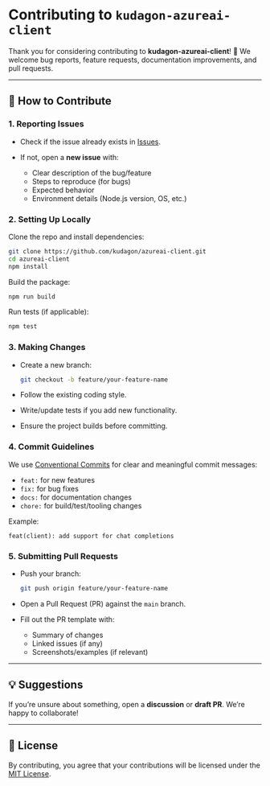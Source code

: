 # Contributing to `kudagon-azureai-client`

Thank you for considering contributing to **kudagon-azureai-client**! 🎉
We welcome bug reports, feature requests, documentation improvements, and pull requests.

---

## 📌 How to Contribute

### 1. Reporting Issues

* Check if the issue already exists in [Issues](../../issues).
* If not, open a **new issue** with:

  * Clear description of the bug/feature
  * Steps to reproduce (for bugs)
  * Expected behavior
  * Environment details (Node.js version, OS, etc.)

### 2. Setting Up Locally

Clone the repo and install dependencies:

```bash
git clone https://github.com/kudagon/azureai-client.git
cd azureai-client
npm install
```

Build the package:

```bash
npm run build
```

Run tests (if applicable):

```bash
npm test
```

### 3. Making Changes

* Create a new branch:

  ```bash
  git checkout -b feature/your-feature-name
  ```
* Follow the existing coding style.
* Write/update tests if you add new functionality.
* Ensure the project builds before committing.

### 4. Commit Guidelines

We use [Conventional Commits](https://www.conventionalcommits.org/) for clear and meaningful commit messages:

* `feat:` for new features
* `fix:` for bug fixes
* `docs:` for documentation changes
* `chore:` for build/test/tooling changes

Example:

```
feat(client): add support for chat completions
```

### 5. Submitting Pull Requests

* Push your branch:

  ```bash
  git push origin feature/your-feature-name
  ```
* Open a Pull Request (PR) against the `main` branch.
* Fill out the PR template with:

  * Summary of changes
  * Linked issues (if any)
  * Screenshots/examples (if relevant)

---

## 💡 Suggestions

If you’re unsure about something, open a **discussion** or **draft PR**. We’re happy to collaborate!

---

## 📜 License

By contributing, you agree that your contributions will be licensed under the [MIT License](LICENSE).

